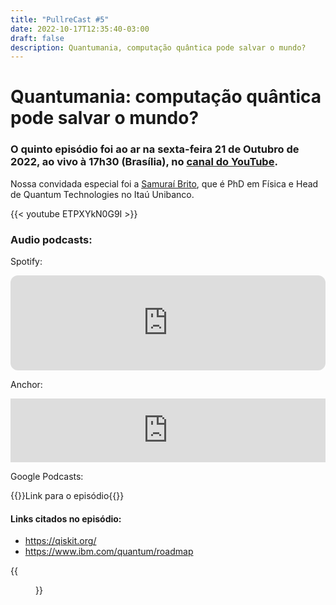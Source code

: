 ```yaml
---
title: "PullreCast #5"
date: 2022-10-17T12:35:40-03:00
draft: false
description: Quantumania, computação quântica pode salvar o mundo?
---
```


# Quantumania: computação quântica pode salvar o mundo?

### O quinto episódio foi ao ar na sexta-feira 21 de Outubro de 2022, ao vivo à 17h30 (Brasília), no [canal do YouTube](https://canal.pullrecast.dev).

<!-- :calendar: [Adicione aqui no seu calendário!](/calendar/ep005.ics) -->

Nossa convidada especial foi a [Samuraí Brito](https://www.linkedin.com/in/samurai-brito/), que é PhD em Física e Head de Quantum Technologies no Itaú Unibanco.

{{< youtube ETPXYkN0G9I >}}

### Audio podcasts:

Spotify:

<iframe style="border-radius:12px" src="https://open.spotify.com/embed/episode/0aY7cvqGGmrtt9wqvNFO4f?utm_source=generator" width="100%" height="152" frameBorder="0" allowfullscreen="" allow="autoplay; clipboard-write; encrypted-media; fullscreen; picture-in-picture" loading="lazy"></iframe>

<!-- Apple:

<iframe allow="autoplay *; encrypted-media *; fullscreen *; clipboard-write" frameborder="0" height="175" style="width:100%;max-width:660px;overflow:hidden;background:transparent;" sandbox="allow-forms allow-popups allow-same-origin allow-scripts allow-storage-access-by-user-activation allow-top-navigation-by-user-activation" src="https://embed.podcasts.apple.com/us/podcast/4-comunidades-o-que-s%C3%A3o-onde-vivem-do-que-se-alimentam/id1643158720?i=1000583207591"></iframe> -->

Anchor:

<iframe src="https://podcasters.spotify.com/pod/show/pullrecast/embed/episodes/5-Quantumania-computao-quntica-pode-salvar-o-mundo-e1uk6q8" height="102px" width="100%" frameborder="0" scrolling="no"></iframe>

Google Podcasts:

{{<link href="https://podcasts.google.com/feed/aHR0cHM6Ly9hbmNob3IuZm0vcy9iNDExYThjOC9wb2RjYXN0L3Jzcw/episode/M2Y3OWEyYjktNmNlNi00OWM2LWE1YTEtYTgxODM5MzI4NWI3">}}Link para o episódio{{</link>}}

#### Links citados no episódio:
- https://qiskit.org/
- https://www.ibm.com/quantum/roadmap

{{<figure title="IBM 2022 Development Roadmap" src="../images/summit-22-road-to-advantage.png" link="../images/summit-22-road-to-advantage.png" target="_blank">}}
